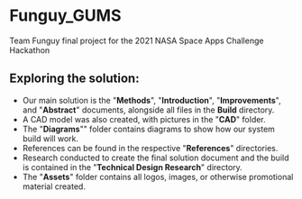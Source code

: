 # Funguy_GUMS
Team Funguy final project for the 2021 NASA Space Apps Challenge Hackathon

## Exploring the solution:
* Our main solution is the "**Methods**", "**Introduction**", "**Improvements**", and "**Abstract**" documents, alongside all files in the **Build** directory.
* A CAD model was also created, with pictures in the "**CAD**" folder.
* The "**Diagrams**"" folder contains diagrams to show how our system build will work.
* References can be found in the respective "**References**" directories.
* Research conducted to create the final solution document and the build is contained in the "**Technical Design Research**" directory.
* The "**Assets**" folder contains all logos, images, or otherwise promotional material created.
